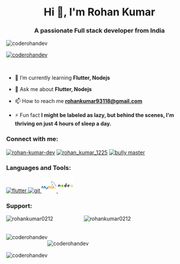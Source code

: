 <h1 align="center">Hi 👋, I'm Rohan Kumar</h1>
<h3 align="center">A passionate Full stack developer from India</h3>

<p align="left"> <img src="https://komarev.com/ghpvc/?username=coderohandev&label=Profile%20views&color=0e75b6&style=flat" alt="coderohandev" /> </p>

<p align="left"> <a href="https://github.com/ryo-ma/github-profile-trophy"><img src="https://github-profile-trophy.vercel.app/?username=coderohandev" alt="coderohandev" /></a> </p>

<p align="left"> <a href="https://twitter.com/" target="blank"><img src="https://img.shields.io/twitter/follow/?logo=twitter&style=for-the-badge" alt="" /></a> </p>

- 🌱 I’m currently learning **Flutter, Nodejs**

- 💬 Ask me about **Flutter, Nodejs**

- 📫 How to reach me **rohankumar93118@gmail.com**

- ⚡ Fun fact **I might be labeled as lazy, but behind the scenes, I'm thriving on just 4 hours of sleep a day.**

<h3 align="left">Connect with me:</h3>
<p align="left">
<a href="https://linkedin.com/in/rohan-kumar-dev" target="blank"><img align="center" src="https://raw.githubusercontent.com/rahuldkjain/github-profile-readme-generator/master/src/images/icons/Social/linked-in-alt.svg" alt="rohan-kumar-dev" height="30" width="40" /></a>
<a href="https://instagram.com/rohan_kumar_1225" target="blank"><img align="center" src="https://raw.githubusercontent.com/rahuldkjain/github-profile-readme-generator/master/src/images/icons/Social/instagram.svg" alt="rohan_kumar_1225" height="30" width="40" /></a>
<a href="https://www.youtube.com/@bullymaster" target="_blank"><img align="center" src="https://raw.githubusercontent.com/rahuldkjain/github-profile-readme-generator/master/src/images/icons/Social/youtube.svg" alt="bully master" height="30" width="40" /></a>
</p>

<h3 align="left">Languages and Tools:</h3>
<p align="left"> <a href="https://flutter.dev" target="_blank" rel="noreferrer"> <img src="https://www.vectorlogo.zone/logos/flutterio/flutterio-icon.svg" alt="flutter" width="40" height="40"/> </a> <a href="https://git-scm.com/" target="_blank" rel="noreferrer"> <img src="https://www.vectorlogo.zone/logos/git-scm/git-scm-icon.svg" alt="git" width="40" height="40"/> </a> <a href="https://www.mysql.com/" target="_blank" rel="noreferrer"> <img src="https://raw.githubusercontent.com/devicons/devicon/master/icons/mysql/mysql-original-wordmark.svg" alt="mysql" width="40" height="40"/> </a> <a href="https://nodejs.org" target="_blank" rel="noreferrer"> <img src="https://raw.githubusercontent.com/devicons/devicon/master/icons/nodejs/nodejs-original-wordmark.svg" alt="nodejs" width="40" height="40"/> </a> </p>

<h3 align="left">Support:</h3>
<p><a href="https://www.buymeacoffee.com/rohankumar0212"> <img align="left" src="https://cdn.buymeacoffee.com/buttons/v2/default-yellow.png" height="50" width="210" alt="rohankumar0212" /></a><a href="https://ko-fi.com/rohankumar0212"> <img align="left" src="https://cdn.ko-fi.com/cdn/kofi3.png?v=3" height="50" width="210" alt="rohankumar0212" /></a></p><br><br>

<p><img align="left" src="https://github-readme-stats.vercel.app/api/top-langs?username=coderohandev&show_icons=true&locale=en&layout=compact" alt="coderohandev" /></p>

<p>&nbsp;<img align="center" src="https://github-readme-stats.vercel.app/api?username=coderohandev&show_icons=true&locale=en" alt="coderohandev" /></p>

<p><img align="center" src="https://github-readme-streak-stats.herokuapp.com/?user=coderohandev&" alt="coderohandev" /></p>
